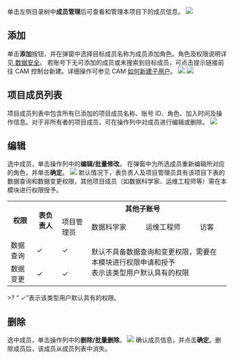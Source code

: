 单击左侧目录树中**成员管理**后可查看和管理本项目下的成员信息。
![](https://qcloudimg.tencent-cloud.cn/raw/ae443d5bf81a887aa0f99b02550b8110.png)

## 添加
单击**添加**按钮，并在弹窗中选择目标成员名称为成员添加角色。角色及权限说明详见[ 数据安全](https://cloud.tencent.com/document/product/1267/72262)。
若账号下无可添加的成员或未搜索到目标成员，可点击提示链接前往 CAM 控制台新建。详细操作可参见 CAM [如何新建子用户](https://cloud.tencent.com/document/product/598/54458)。
![](https://qcloudimg.tencent-cloud.cn/raw/618321b24e74f3c247793af6acab9b0c.png)
![](https://qcloudimg.tencent-cloud.cn/raw/e933378d9a0e5642b7873ff4ee5731b3.png)

## 项目成员列表
项目成员列表中包含所有已添加的项目成员名称、账号 ID、角色、加入时间及操作信息。对于非所有者的项目成员，可在操作列中对成员进行编辑或删除。
![](https://qcloudimg.tencent-cloud.cn/raw/3a91148783c803ddd41e3a9c649282a6.png)

## 编辑
选中成员，单击操作列中的**编辑/批量修改**。
在弹窗中为所选成员重新编辑所对应的角色，并单击**确定**。
![](https://qcloudimg.tencent-cloud.cn/raw/78a5a91cd7fdef6d6759c63ac9966619.png)
默认情况下，表负责人及项目管理员具有该项目下表的数据查询和数据变更权限，其他项目成员（如数据科学家、运维工程师等）需在本模块进行权限授予。
<table>
<tr>
<th rowspan=2>权限</th>
<th  rowspan=2>表负责人</th>
<th colspan=4>其他子账号</th>
</tr>
<tr>
<td>项目管理员</td>
<td>数据科学家</td>
<td>运维工程师</td>
<td>访客</td>
</tr>
<tr>
<td>数据查询</td>
<td> &#10003</td>
<td> &#10003</td>
<td colspan=3 rowspan=2>默认不具备数据查询和变更权限，需要在本模块进行权限申请和授予<br>表示该类型用户默认具有的权限</td>
</tr>
<tr>
<td>数据变更</td>
<td> &#10003</td>
<td> &#10003</td>
</tr>
</table>
>? “ &#10003”表示该类型用户默认具有的权限。

## 删除
选中成员，单击操作列中的**删除/批量删除**。
![](https://qcloudimg.tencent-cloud.cn/raw/e6e56fe7290e35cc8b28ea59db10a1e2.png)
确认成员信息，并点击**确定**。删除成员后，该成员从成员列表中消失。
